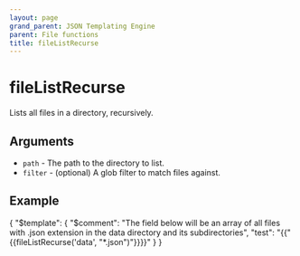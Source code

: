 ```yaml
---
layout: page
grand_parent: JSON Templating Engine
parent: File functions
title: fileListRecurse
---
```


# fileListRecurse

Lists all files in a directory, recursively.
## Arguments

- `path` - The path to the directory to list.
- `filter` - (optional) A glob filter to match files against.

## Example

{
  "$template": {
    "$comment": "The field below will be an array of all files with .json extension in the data directory and its subdirectories",
    "test": "{{"{{fileListRecurse('data', "*.json")"}}}}"
  }
}
